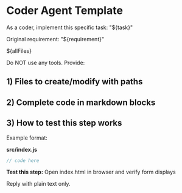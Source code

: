 # Coder Agent Template

As a coder, implement this specific task: "${task}"

Original requirement: "${requirement}"

${allFiles}

Do NOT use any tools. Provide:

## 1) Files to create/modify with paths

## 2) Complete code in markdown blocks

## 3) How to test this step works

Example format:

**src/index.js**
```javascript
// code here
```

**Test this step:**
Open index.html in browser and verify form displays

Reply with plain text only.